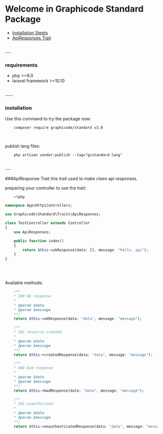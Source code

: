 # Welcome in Graphicode Standard Package
- <a href="#installation">Installation Stepts</a>
- <a href="#apiResponses">ApiResponses Trait</a>

<br>
---
<br>

### requirements

- php >=8.0
- laravel framework >=10.10 

<br>
----
<br>


### installation
<div id="installation"></div>

Use this command to try the package now:
```
    composer require graphicode/standard v3.0
```
<br>

publish lang files:
```
    php artisan vendor:publish --tag="gcstandard-lang"
```

<br>
---
<br>

###ApiResponse Trait
this trait used to make cleen api responses.

<div id="apiResponses"></div>


preparing your controller to use the trait:
```php
    <?php

namespace App\Http\Controllers;

use Graphicode\Standard\Traits\ApiResponses;

class TestController extends Controller
{
    use ApiResponses;

    public function index()
    {
        return $this->okResponse(data: [], message: "hello, api");
    }
}
```

<br><br>

Available methods:
```php
    /**
    * 200 Ok response
    *
    * @param $data
    * @param $message
    **/
    return $this->okResponse(data: "data", message: "message");

    /**
    * 201 resource created
    *
    * @param $data
    * @param $message
    **/
    return $this->createdResponse(data: "data", message: "message");

    /**
    * 400 bad response
    *
    * @param $data
    * @param $message
    **/
    return $this->badResponse(data: "data", message: "message");

    /**
    * 201 unauthorized
    *
    * @param $data
    * @param $message
    **/
    return $this->unauthenticatedResponse(data: "data", message: "message");
```
